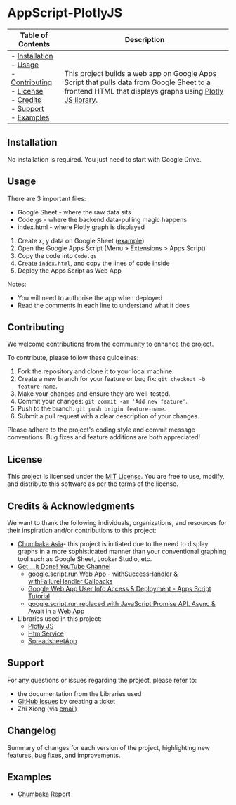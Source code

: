 # AppScript-PlotlyJS

| Table of Contents | Description |
| -------------- | -------------- |
| - [Installation](#installation) <br> - [Usage](#usage) <br> - [Contributing](#contributing) <br> - [License](#license) <br> - [Credits](#credits--acknowledgments) <br> - [Support](#support) <br> - [Examples](#examples)| This project builds a web app on Google Apps Script that pulls data from Google Sheet to a frontend HTML that displays graphs using [Plotly JS library](https://plotly.com/javascript/).|

## Installation
No installation is required. You just need to start with Google Drive. 

## Usage
There are 3 important files: 
* Google Sheet - where the raw data sits
* Code.gs - where the backend data-pulling magic happens 
* index.html - where Plotly graph is displayed

1. Create x, y data on Google Sheet ([example](https://docs.google.com/spreadsheets/d/1H8SZDZNxe5hCGQFoZO7ZNZ09VNHs1z8rYFwJnoG1BdA/))
1. Open the Google Apps Script (Menu > Extensions > Apps Script)
1. Copy the code into ```Code.gs```
1. Create ```index.html```, and copy the lines of code inside 
1. Deploy the Apps Script as Web App 

Notes: 
* You will need to authorise the app when deployed 
* Read the comments in each line to understand what it does 

## Contributing
We welcome contributions from the community to enhance the project. 

To contribute, please follow these guidelines:
1. Fork the repository and clone it to your local machine.
2. Create a new branch for your feature or bug fix: ```git checkout -b feature-name```.
3. Make your changes and ensure they are well-tested.
1. Commit your changes: ```git commit -am 'Add new feature'```.
1. Push to the branch: ```git push origin feature-name```.
1. Submit a pull request with a clear description of your changes.

Please adhere to the project's coding style and commit message conventions. Bug fixes and feature additions are both appreciated! 

## License
This project is licensed under the [MIT License](https://opensource.org/license/mit). You are free to use, modify, and distribute this software as per the terms of the license.

## Credits & Acknowledgments
We want to thank the following individuals, organizations, and resources for their inspiration and/or contributions to this project:
* [Chumbaka Asia](https://chumbaka.asia/)- this project is initiated due to the need to display graphs in a more sophisticated manner than your conventional graphing tool such as Google Sheet, Looker Studio, etc. 
* [Get __it Done! YouTube Channel](https://www.youtube.com/@get__itdone7958) 
  * [google.script.run Web App - withSuccessHandler & withFailureHandler Callbacks](https://www.youtube.com/watch?v=ZRyxJZRlrWM)
  * [Google Web App User Info Access & Deployment - Apps Script Tutorial](https://www.youtube.com/watch?v=wwDY9iJpmzo)
  * [google.script.run replaced with JavaScript Promise API, Async & Await in a Web App
](https://www.youtube.com/watch?v=x78cKSScFGY)
* Libraries used in this project:
  * [Plotly JS](https://plotly.com/javascript/)
  * [HtmlService](https://developers.google.com/apps-script/reference/html/html-service)
  * [SpreadsheetApp](https://developers.google.com/apps-script/reference/spreadsheet/spreadsheet-app)

## Support
For any questions or issues regarding the project, please refer to: 
* the documentation from the Libraries used
* [GitHub Issues](https://github.com/zhix/AppScript-PlotlyJS/issues) by creating a ticket
* Zhi Xiong (via [email](mailto:zhix.chong@gmail.com))

## Changelog 

Summary of changes for each version of the project, highlighting new features, bug fixes, and improvements.

## Examples 
* [Chumbaka Report](https://script.google.com/a/macros/chumbaka.asia/s/AKfycbxew5PBE8KLSPOU45zNprhxEmFyUwUYnxI_4fkduVPTrrXAyOHlWRPq3w8ePcl2Y9NofQ/exec)

